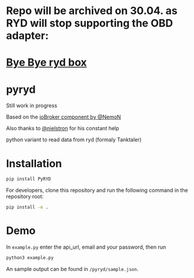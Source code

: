 # Repo will be archived on 30.04. as RYD will stop supporting the OBD adapter:
# [Bye Bye ryd box](https://www.ryd.one/de/ryd-box/)

# pyryd

Still work in progress

Based on the [ioBroker component by @NemoN](https://github.com/NemoN/ioBroker.ryd)

Also thanks to [@nielstron](https://github.com/nielstron) for his constant help

python variant to read data from ryd (formaly Tanktaler)

# Installation

```bash
pip install PyRYD
```
For developers, clone this repository and run the following command in the repository root:

```bash
pip install -e .
```

# Demo

In `example.py` enter the api_url, email and your password, then run
```bash
python3 example.py
```

An sample output can be found in `/pyryd/sample.json`.
